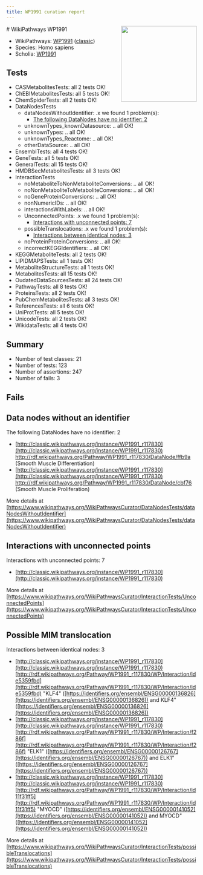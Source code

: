 ```yaml
---
title: WP1991 curation report
---
```


<img style="float: right; width: 200px" src="https://upload.wikimedia.org/wikipedia/commons/thumb/8/83/Wplogo_with_text_500.png/640px-Wplogo_with_text_500.png" />
# WikiPathways WP1991

* WikiPathways: [WP1991](https://wikipathways.org/pathways/WP1991) ([classic](https://classic.wikipathways.org/instance/WP1991))
* Species: Homo sapiens
* Scholia: [WP1991](https://scholia.toolforge.org/wikipathways/WP1991)
## Tests
* CASMetabolitesTests: all 2 tests OK!
* ChEBIMetabolitesTests: all 5 tests OK!
* ChemSpiderTests: all 2 tests OK!
* DataNodesTests
    * dataNodesWithoutIdentifier: .x we found 1 problem(s):
        * [The following DataNodes have no identifier: 2](#d2d32fa1)
    * unknownTypes_knownDatasource: .. all OK!
    * unknownTypes: .. all OK!
    * unknownTypes_Reactome: .. all OK!
    * otherDataSource: .. all OK!
* EnsemblTests: all 4 tests OK!
* GeneTests: all 5 tests OK!
* GeneralTests: all 15 tests OK!
* HMDBSecMetabolitesTests: all 3 tests OK!
* InteractionTests
    * noMetaboliteToNonMetaboliteConversions: .. all OK!
    * noNonMetaboliteToMetaboliteConversions: .. all OK!
    * noGeneProteinConversions: .. all OK!
    * nonNumericIDs: .. all OK!
    * interactionsWithLabels: .. all OK!
    * UnconnectedPoints: .x we found 1 problem(s):
        * [Interactions with unconnected points: 7](#35a61adf)
    * possibleTranslocations: .x we found 1 problem(s):
        * [Interactions between identical nodes: 3](#1c118208)
    * noProteinProteinConversions: .. all OK!
    * incorrectKEGGIdentifiers: .. all OK!
* KEGGMetaboliteTests: all 2 tests OK!
* LIPIDMAPSTests: all 1 tests OK!
* MetaboliteStructureTests: all 1 tests OK!
* MetabolitesTests: all 15 tests OK!
* OudatedDataSourcesTests: all 24 tests OK!
* PathwayTests: all 8 tests OK!
* ProteinsTests: all 2 tests OK!
* PubChemMetabolitesTests: all 3 tests OK!
* ReferencesTests: all 6 tests OK!
* UniProtTests: all 5 tests OK!
* UnicodeTests: all 2 tests OK!
* WikidataTests: all 4 tests OK!


## Summary

* Number of test classes: 21
* Number of tests: 123
* Number of assertions: 247
* Number of fails: 3

## Fails

<a name="d2d32fa1" />

## Data nodes without an identifier

The following DataNodes have no identifier: 2

* [http://classic.wikipathways.org/instance/WP1991_r117830](http://classic.wikipathways.org/instance/WP1991_r117830) http://rdf.wikipathways.org/Pathway/WP1991_r117830/DataNode/ffb9a (Smooth Muscle Differentiation)
* [http://classic.wikipathways.org/instance/WP1991_r117830](http://classic.wikipathways.org/instance/WP1991_r117830) http://rdf.wikipathways.org/Pathway/WP1991_r117830/DataNode/cbf76 (Smooth Muscle Proliferation)


More details at [https://www.wikipathways.org/WikiPathwaysCurator/DataNodesTests/dataNodesWithoutIdentifier](https://www.wikipathways.org/WikiPathwaysCurator/DataNodesTests/dataNodesWithoutIdentifier)

<a name="35a61adf" />

## Interactions with unconnected points

Interactions with unconnected points: 7

* [http://classic.wikipathways.org/instance/WP1991_r117830](http://classic.wikipathways.org/instance/WP1991_r117830)


More details at [https://www.wikipathways.org/WikiPathwaysCurator/InteractionTests/UnconnectedPoints](https://www.wikipathways.org/WikiPathwaysCurator/InteractionTests/UnconnectedPoints)

<a name="1c118208" />

## Possible MIM translocation

Interactions between identical nodes: 3

* [http://classic.wikipathways.org/instance/WP1991_r117830](http://classic.wikipathways.org/instance/WP1991_r117830) [http://rdf.wikipathways.org/Pathway/WP1991_r117830/WP/Interaction/ide5359fbd](http://rdf.wikipathways.org/Pathway/WP1991_r117830/WP/Interaction/ide5359fbd) "KLF4" ([https://identifiers.org/ensembl/ENSG00000136826](https://identifiers.org/ensembl/ENSG00000136826)) and 
KLF4" ([https://identifiers.org/ensembl/ENSG00000136826](https://identifiers.org/ensembl/ENSG00000136826))
* [http://classic.wikipathways.org/instance/WP1991_r117830](http://classic.wikipathways.org/instance/WP1991_r117830) [http://rdf.wikipathways.org/Pathway/WP1991_r117830/WP/Interaction/f286f](http://rdf.wikipathways.org/Pathway/WP1991_r117830/WP/Interaction/f286f) "ELK1" ([https://identifiers.org/ensembl/ENSG00000126767](https://identifiers.org/ensembl/ENSG00000126767)) and 
ELK1" ([https://identifiers.org/ensembl/ENSG00000126767](https://identifiers.org/ensembl/ENSG00000126767))
* [http://classic.wikipathways.org/instance/WP1991_r117830](http://classic.wikipathways.org/instance/WP1991_r117830) [http://rdf.wikipathways.org/Pathway/WP1991_r117830/WP/Interaction/id11f31ff5](http://rdf.wikipathways.org/Pathway/WP1991_r117830/WP/Interaction/id11f31ff5) "MYOCD" ([https://identifiers.org/ensembl/ENSG00000141052](https://identifiers.org/ensembl/ENSG00000141052)) and 
MYOCD" ([https://identifiers.org/ensembl/ENSG00000141052](https://identifiers.org/ensembl/ENSG00000141052))


More details at [https://www.wikipathways.org/WikiPathwaysCurator/InteractionTests/possibleTranslocations](https://www.wikipathways.org/WikiPathwaysCurator/InteractionTests/possibleTranslocations)

